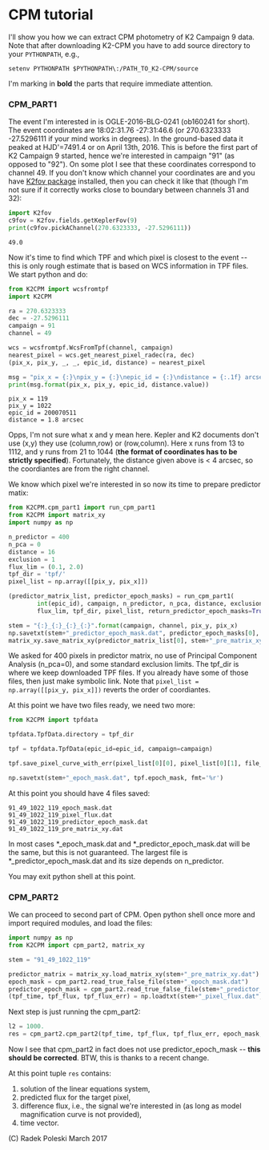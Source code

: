 
# CPM tutorial

I'll show you how we can extract CPM photometry of K2 Campaign 9 data. 
Note that after downloading K2-CPM you have to add source directory to 
your `PYTHONPATH`, e.g.,
```
setenv PYTHONPATH $PYTHONPATH\:/PATH_TO_K2-CPM/source
```

I'm marking in __bold__ the parts that require immediate attention. 

### CPM\_PART1

The event I'm interested in is OGLE-2016-BLG-0241 (ob160241 for short). The 
event coordinates are 18:02:31.76 -27:31:46.6 (or 270.6323333 -27.5296111 
if your mind works in degrees). In the ground-based data it 
peaked at HJD'=7491.4 or on April 13th, 2016. This is before the first part of 
K2 Campaign 9 started, hence we're interested in campaign "91" (as opposed to 
"92"). On some plot I see that these coordinates correspond to channel 49. 
If you don't know which channel your coordinates are and you have 
[K2fov package](https://github.com/KeplerGO/K2fov) installed, then 
you can check it like that (though I'm not sure if it correctly works close to 
boundary between channels 31 and 32): 
```python
import K2fov
c9fov = K2fov.fields.getKeplerFov(9)
print(c9fov.pickAChannel(270.6323333, -27.5296111))
```
```
49.0
```
Now it's time to find 
which TPF and which pixel is closest to the event -- this is only rough estimate 
that is based on WCS information in TPF files. We start python and do:

```python
from K2CPM import wcsfromtpf
import K2CPM

ra = 270.6323333
dec = -27.5296111
campaign = 91
channel = 49

wcs = wcsfromtpf.WcsFromTpf(channel, campaign)
nearest_pixel = wcs.get_nearest_pixel_radec(ra, dec)
(pix_x, pix_y, _, _, epic_id, distance) = nearest_pixel

msg = "pix_x = {:}\npix_y = {:}\nepic_id = {:}\ndistance = {:.1f} arcsec"
print(msg.format(pix_x, pix_y, epic_id, distance.value))
```
```
pix_x = 119
pix_y = 1022
epic_id = 200070511
distance = 1.8 arcsec
```

Opps, I'm not sure what x and y mean here. 
Kepler and K2 documents don't use (x,y) they use (column,row) or (row,column). 
Here x runs from 13 to 1112, and y runs from 21 to 1044 
(__the format of coordinates has to be strictly specified__). Fortunately, the 
distance given above is < 4 arcsec, so the coordiantes are from the right 
channel. 

We know which pixel we're interested in so now its time to prepare predictor matix:

```python
from K2CPM.cpm_part1 import run_cpm_part1
from K2CPM import matrix_xy
import numpy as np

n_predictor = 400
n_pca = 0
distance = 16
exclusion = 1
flux_lim = (0.1, 2.0)
tpf_dir = 'tpf/'
pixel_list = np.array([[pix_y, pix_x]])

(predictor_matrix_list, predictor_epoch_masks) = run_cpm_part1(
		int(epic_id), campaign, n_predictor, n_pca, distance, exclusion, 
        flux_lim, tpf_dir, pixel_list, return_predictor_epoch_masks=True)

stem = "{:}_{:}_{:}_{:}".format(campaign, channel, pix_y, pix_x)
np.savetxt(stem+"_predictor_epoch_mask.dat", predictor_epoch_masks[0], fmt='%r')
matrix_xy.save_matrix_xy(predictor_matrix_list[0], stem+"_pre_matrix_xy.dat")
```

We asked for 400 pixels in predictor matrix, no use of Principal Component Analysis 
(n_pca=0), and some standard exclusion limits. The tpf_dir is where we keep 
downloaded TPF files. If you already have some of those files, then just make 
symbolic link. Note that ```pixel_list = np.array([[pix_y, pix_x]])``` reverts 
the order of coordiantes. 

At this point we have two files ready, we need two more:

```python
from K2CPM import tpfdata

tpfdata.TpfData.directory = tpf_dir

tpf = tpfdata.TpfData(epic_id=epic_id, campaign=campaign)

tpf.save_pixel_curve_with_err(pixel_list[0][0], pixel_list[0][1], file_name=stem+"_pixel_flux.dat")

np.savetxt(stem+"_epoch_mask.dat", tpf.epoch_mask, fmt='%r')
```

At this point you should have 4 files saved:
```
91_49_1022_119_epoch_mask.dat
91_49_1022_119_pixel_flux.dat
91_49_1022_119_predictor_epoch_mask.dat
91_49_1022_119_pre_matrix_xy.dat
```
In most cases \*\_epoch\_mask.dat and \*\_predictor\_epoch\_mask.dat will be the same, 
but this is not guaranteed. The largest file is \*\_predictor\_epoch\_mask.dat and 
its size depends on n\_predictor.

You may exit python shell at this point.

### CPM\_PART2

We can proceed to second part of CPM. Open python shell once more and import 
required modules, and load the files:

```python
import numpy as np
from K2CPM import cpm_part2, matrix_xy

stem = "91_49_1022_119"

predictor_matrix = matrix_xy.load_matrix_xy(stem+"_pre_matrix_xy.dat")
epoch_mask = cpm_part2.read_true_false_file(stem+"_epoch_mask.dat")
predictor_epoch_mask = cpm_part2.read_true_false_file(stem+"_predictor_epoch_mask.dat")
(tpf_time, tpf_flux, tpf_flux_err) = np.loadtxt(stem+"_pixel_flux.dat", unpack=True)
```

Next step is just running the cpm\_part2:

```python
l2 = 1000.
res = cpm_part2.cpm_part2(tpf_time, tpf_flux, tpf_flux_err, epoch_mask, predictor_matrix, l2)
```

Now I see that cpm\_part2 in fact does not use predictor\_epoch\_mask -- 
__this should be corrected__. BTW, this is thanks to a recent change. 

At this point tuple ```res``` contains: 

1. solution of the linear equations system,
2. predicted flux for the target pixel,
3. difference flux, i.e., the signal we're interested in (as long as model magnification curve is not provided),
4. time vector.

(C) Radek Poleski March 2017
